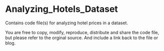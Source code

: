# Analyzing_Hotels_Dataset

Contains code file(s) for analyzing hotel prices in a dataset.

You are free to copy, modify, reproduce, distribute and share the code file, but please refer to the orginal source. And include a link back to the file or blog.


